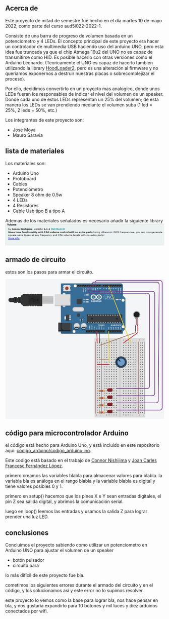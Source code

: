 
## Acerca de

Este proyecto de mitad de semestre fue hecho en el día martes 10 de mayo 2022, como parte del curso  aud5i022-2022-1.

Consiste de una barra de progreso de volumen basada en un potenciometro y 4 LEDs. El concepto principal de este proyecto era hacer un controlador de multimedia USB  haciendo uso del arduino UNO, pero esta idea fue truncada ya que el chip Atmega 16u2 del UNO no es capaz de transmitirse como HID. Es posible hacerlo con otras versiones como el Arduino Leonardo. (Teoricamente el UNO es capaz de hacerlo tambien utilizando la library [HoodLoader2](https://github.com/NicoHood/HoodLoader2), pero es una alteración al firmware y no queriamos exponernos a destruir nuestras placas o sobrecomplejizar el proceso).

Por ello, decidimos convertirlo en un proyecto mas analogíco, donde unos LEDs fueran los responsables de indicar el nivel del volumen de un speaker. Donde cada uno de estos LEDs representan un 25% del volumen; de esta manera los LEDs se van prendiendo mediante el volumen suba (1 led = 25%, 2 leds = 50%, etc.)

Los integrantes de este proyecto son: 
* Jose Moya
* Mauro Saravia

## lista de materiales

Los materiales son:

* Arduino Uno
* Protoboard
* Cables
* Potenciómetro
* Speaker 8 ohm de 0.5w
* 4 LEDs
* 4 Resistores
* Cable Usb tipo B a tipo A

Ademas de los materiales señalados es necesario añadir la siguiente library ![LibraryVolume](imagenes/Volume.png)

## armado de circuito

estos son los pasos para armar el circuito.

![ImagenCircuitoThinkerCad](imagenes/circuito.jpg)

## código para microcontrolador Arduino

el código está hecho para Arduino Uno, y está incluido en este repositorio aquí: [codigo_arduino/codigo_arduino.ino](codigo_arduino/codigo_arduino.ino).

Este codigo está basado en el trabajo de [Connor Nishijima](https://github.com/connornishijima/arduino-volume1) y [Joan Carles Francesc Fernández López](https://www.youtube.com/watch?v=qqc2aHCtWco).

primero creamos las variables blabla para almacenar valores para blabla. la variabla bla es análoga en el rango blabla y la variable blabla es digital y tiene valores posibles 0 y 1.

primero en setup() hacemos que los pines X e Y sean entradas digitales, el pin Z sea salida digital, y abrimos la comunicación serial.

luego en loop() leemos las entradas y usamos la salida Z para lograr prender una luz LED.

## conclusiones

Concluimos el proyecto sabiendo como utilizar un potenciometro en Arduino UNO para ajustar el volumen de un speaker 

* botón pulsador
* circuito para 

lo más difícil de este proyecto fue bla.

cometimos los siguientes errores durante el armado del circuito y en el código, y los solucionamos así y este error no lo supimos resolver.

este proyecto lo vemos como la base para lograr bla, nos hace pensar en bla, y nos gustaría expandirlo para 10 botones y mil luces y diez arduinos conectados por wifi.
